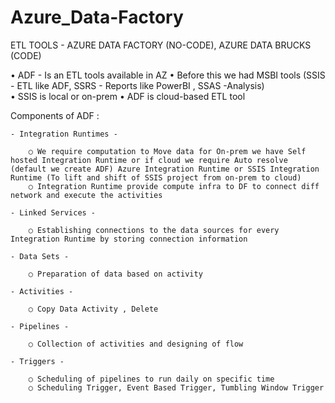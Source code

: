 # Azure_Data-Factory

ETL TOOLS - AZURE DATA FACTORY (NO-CODE), AZURE DATA BRUCKS (CODE)

• ADF - Is an ETL tools available in AZ 
• Before this we had MSBI tools (SSIS - ETL like ADF, SSRS - Reports like PowerBI , SSAS -Analysis)  
• SSIS is local or on-prem 
• ADF is cloud-based ETL tool
	
	
Components of ADF :

	- Integration Runtimes - 
	
		○ We require computation to Move data for On-prem we have Self hosted Integration Runtime or if cloud we require Auto resolve (default we create ADF) Azure Integration Runtime or SSIS Integration Runtime (To lift and shift of SSIS project from on-prem to cloud)
		○ Integration Runtime provide compute infra to DF to connect diff network and execute the activities
		
	- Linked Services -  

		○ Establishing connections to the data sources for every Integration Runtime by storing connection information
	
	- Data Sets -
	
		○ Preparation of data based on activity 
		
	- Activities - 
	
		○ Copy Data Activity , Delete 
		
	- Pipelines -

		○ Collection of activities and designing of flow
	
	- Triggers - 

		○ Scheduling of pipelines to run daily on specific time
		○ Scheduling Trigger, Event Based Trigger, Tumbling Window Trigger 
